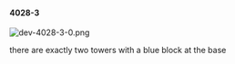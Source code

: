 #### 4028-3
![dev-4028-3-0.png](https://github.com/lil-lab/nlvr/raw/master/nlvr/dev/images/2/dev-4028-3-0.png "dev-4028-3-0.png")

there are exactly two towers with a blue block at the base